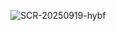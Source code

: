 ![SCR-20250919-hybf](https://github.com/user-attachments/assets/04afbf15-b0cd-48ff-8128-4867a515b0ab)
